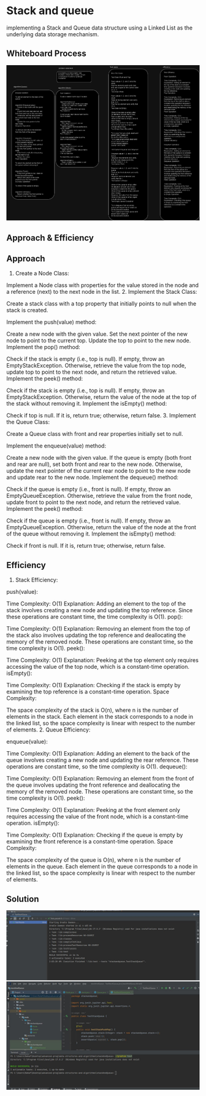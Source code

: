 # Stack and queue 
implementing a Stack and Queue data structure using a Linked List as the underlying data storage mechanism.

## Whiteboard Process
![cc10.drawio.png](cc10.drawio.png)

## Approach & Efficiency
## Approach 
1. Create a Node Class:

Implement a Node class with properties for the value stored in the node and a reference (next) to the next node in the list.
2. Implement the Stack Class:

Create a stack class with a top property that initially points to null when the stack is created.

Implement the push(value) method:

Create a new node with the given value.
Set the next pointer of the new node to point to the current top.
Update the top to point to the new node.
Implement the pop() method:

Check if the stack is empty (i.e., top is null).
If empty, throw an EmptyStackException.
Otherwise, retrieve the value from the top node, update top to point to the next node, and return the retrieved value.
Implement the peek() method:

Check if the stack is empty (i.e., top is null).
If empty, throw an EmptyStackException.
Otherwise, return the value of the node at the top of the stack without removing it.
Implement the isEmpty() method:

Check if top is null. If it is, return true; otherwise, return false.
3. Implement the Queue Class:

Create a Queue class with front and rear properties initially set to null.

Implement the enqueue(value) method:

Create a new node with the given value.
If the queue is empty (both front and rear are null), set both front and rear to the new node.
Otherwise, update the next pointer of the current rear node to point to the new node and update rear to the new node.
Implement the dequeue() method:

Check if the queue is empty (i.e., front is null).
If empty, throw an EmptyQueueException.
Otherwise, retrieve the value from the front node, update front to point to the next node, and return the retrieved value.
Implement the peek() method:

Check if the queue is empty (i.e., front is null).
If empty, throw an EmptyQueueException.
Otherwise, return the value of the node at the front of the queue without removing it.
Implement the isEmpty() method:

Check if front is null. If it is, return true; otherwise, return false.


## Efficiency 
1. Stack Efficiency:

push(value):

Time Complexity: O(1)
Explanation: Adding an element to the top of the stack involves creating a new node and updating the top reference. Since these operations are constant time, the time complexity is O(1).
pop():

Time Complexity: O(1)
Explanation: Removing an element from the top of the stack also involves updating the top reference and deallocating the memory of the removed node. These operations are constant time, so the time complexity is O(1).
peek():

Time Complexity: O(1)
Explanation: Peeking at the top element only requires accessing the value of the top node, which is a constant-time operation.
isEmpty():

Time Complexity: O(1)
Explanation: Checking if the stack is empty by examining the top reference is a constant-time operation.
Space Complexity:

The space complexity of the stack is O(n), where n is the number of elements in the stack. Each element in the stack corresponds to a node in the linked list, so the space complexity is linear with respect to the number of elements.
2. Queue Efficiency:

enqueue(value):

Time Complexity: O(1)
Explanation: Adding an element to the back of the queue involves creating a new node and updating the rear reference. These operations are constant time, so the time complexity is O(1).
dequeue():

Time Complexity: O(1)
Explanation: Removing an element from the front of the queue involves updating the front reference and deallocating the memory of the removed node. These operations are constant time, so the time complexity is O(1).
peek():

Time Complexity: O(1)
Explanation: Peeking at the front element only requires accessing the value of the front node, which is a constant-time operation.
isEmpty():

Time Complexity: O(1)
Explanation: Checking if the queue is empty by examining the front reference is a constant-time operation.
Space Complexity:

The space complexity of the queue is O(n), where n is the number of elements in the queue. Each element in the queue corresponds to a node in the linked list, so the space complexity is linear with respect to the number of elements.

## Solution
![cc10testing1.JPG](cc10testing1.JPG)
![cc10testing2.JPG](cc10testing2.JPG)
